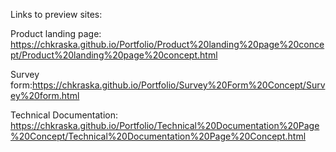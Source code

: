 Links to preview sites:

Product landing page: https://chkraska.github.io/Portfolio/Product%20landing%20page%20concept/Product%20landing%20page%20concept.html

Survey form:https://chkraska.github.io/Portfolio/Survey%20Form%20Concept/Survey%20form.html
  
Technical Documentation: https://chkraska.github.io/Portfolio/Technical%20Documentation%20Page%20Concept/Technical%20Documentation%20Page%20Concept.html
